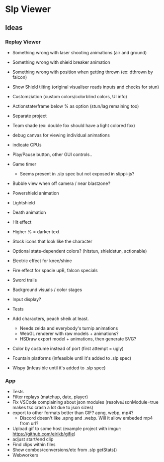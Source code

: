 # Slp Viewer

## Ideas

### Replay Viewer

- Something wrong with laser shooting animations (air and ground)
- Something wrong with shield breaker animation
- Something wrong with position when getting thrown (ex: dthrown by falcon)
- Show Shield tilting (original visualiser reads inputs and checks for stun)
- Customziation (custom colors/colorblind colors, UI info)
- Actionstate/frame below % as option (stun/lag remaining too)
- Separate project
- Team shade (ex: double fox should have a light colored fox)
- debug canvas for viewing individual animations
- indicate CPUs
- Play/Pause button, other GUI controls..
- Game timer
  - Seems present in .slp spec but not exposed in slippi-js?
- Bubble view when off camera / near blastzone?
- Powershield animation
- Lightshield
- Death animation
- Hit effect
- Higher % = darker text
- Stock icons that look like the character
- Optional state-dependent colors? (hitstun, shieldstun, actionable)
- Electric effect for knee/shine
- Fire effect for spacie upB, falcon specials
- Sword trails
- Background visuals / color stages
- Input display?
- Tests

- Add characters, peach sheik at least.
  - Needs zelda and everybody's turnip animations
  - WebGL renderer with raw models + animations?
  - HSDraw export model + animations, then generate SVG?
- Color by costume instead of port (first attempt = ugly)
- Fountain platforms (infeasible until it's added to .slp spec)
- Wispy (infeasible until it's added to .slp spec)

### App

- Tests
- Filter replays (matchup, date, player)
- Fix VSCode complaining about json modules (resolveJsonModule=true makes
  tsc crash a lot due to json sizes)
- export to other formats better than GIF? apng, webp, mp4?
  - Discord doesn't like .apng and .webp. Will it allow embeded mp4 from url?
- Upload gif to some host (example project with imgur: https://github.com/eirikb/gifie)
- adjust start/end clip
- Find clips within files
- Show combos/conversions/etc from .slp getStats()
- Webworkers
